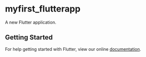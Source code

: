 # myfirst_flutterapp

A new Flutter application.

## Getting Started

For help getting started with Flutter, view our online
[documentation](https://flutter.io/).
